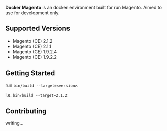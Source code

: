 **Docker Magento** is an docker environment built for run Magento. Aimed to use for development only.

## Supported Versions

- Magento (CE) 2.1.2
- Magento (CE) 2.1.1
- Magento (CE) 1.9.2.4
- Magento (CE) 1.9.2.2

## Getting Started

run `bin/build --target=<version>`.

i.e.
`bin/build --target=2.1.2`

## Contributing

writing...